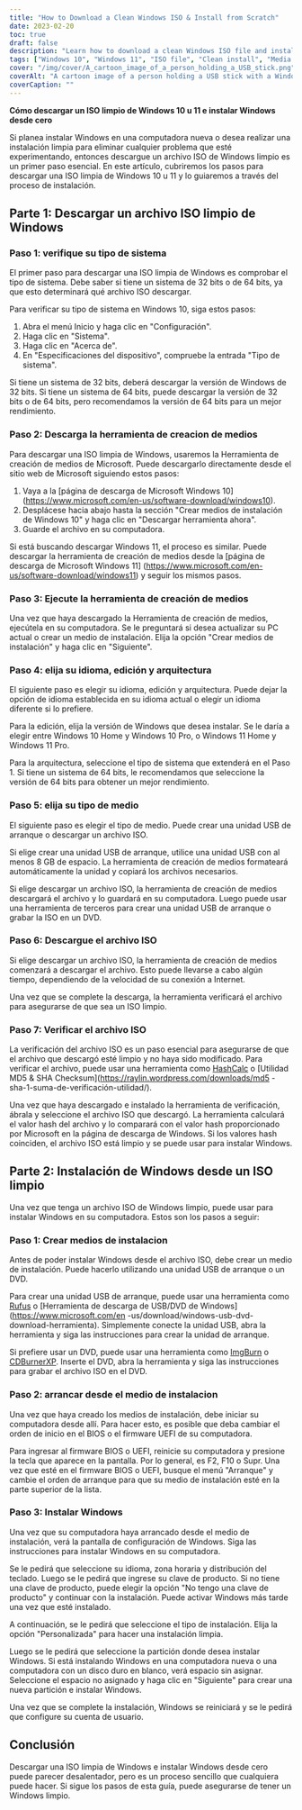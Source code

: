 ```yaml
---
title: "How to Download a Clean Windows ISO & Install from Scratch"
date: 2023-02-20
toc: true
draft: false
description: "Learn how to download a clean Windows ISO file and install Windows from scratch with this step-by-step guide."
tags: ["Windows 10", "Windows 11", "ISO file", "Clean install", "Media Creation Tool", "Bootable USB", "Installation media", "BIOS", "UEFI firmware", "Custom installation", "Product key", "64-bit system", "32-bit system", "Rufus", "ImgBurn", "CDBurnerXP", "HashCalc", "MD5 & SHA Checksum Utility", "System type"]
cover: "/img/cover/A_cartoon_image_of_a_person_holding_a_USB_stick.png"
coverAlt: "A cartoon image of a person holding a USB stick with a Windows logo and a checkmark, standing in front of a computer screen with a Windows logo on it."
coverCaption: ""
---
```


 **Cómo descargar un ISO limpio de Windows 10 u 11 e instalar Windows desde cero**  Si planea instalar Windows en una computadora nueva o desea realizar una instalación limpia para eliminar cualquier problema que esté experimentando, entonces descargue un archivo ISO de Windows limpio es un primer paso esencial. En este artículo, cubriremos los pasos para descargar una ISO limpia de Windows 10 u 11 y lo guiaremos a través del proceso de instalación.  ## Parte 1: Descargar un archivo ISO limpio de Windows  ### Paso 1: verifique su tipo de sistema  El primer paso para descargar una ISO limpia de Windows es comprobar el tipo de sistema. Debe saber si tiene un sistema de 32 bits o de 64 bits, ya que esto determinará qué archivo ISO descargar.  Para verificar su tipo de sistema en Windows 10, siga estos pasos:  1. Abra el menú Inicio y haga clic en "Configuración". 2. Haga clic en "Sistema". 3. Haga clic en "Acerca de". 4. En "Especificaciones del dispositivo", compruebe la entrada "Tipo de sistema".  Si tiene un sistema de 32 bits, deberá descargar la versión de Windows de 32 bits. Si tiene un sistema de 64 bits, puede descargar la versión de 32 bits o de 64 bits, pero recomendamos la versión de 64 bits para un mejor rendimiento.  ### Paso 2: Descarga la herramienta de creacion de medios  Para descargar una ISO limpia de Windows, usaremos la Herramienta de creación de medios de Microsoft. Puede descargarlo directamente desde el sitio web de Microsoft siguiendo estos pasos:  1. Vaya a la [página de descarga de Microsoft Windows 10] (https://www.microsoft.com/en-us/software-download/windows10). 2. Desplácese hacia abajo hasta la sección "Crear medios de instalación de Windows 10" y haga clic en "Descargar herramienta ahora". 3. Guarde el archivo en su computadora.  Si está buscando descargar Windows 11, el proceso es similar. Puede descargar la herramienta de creación de medios desde la [página de descarga de Microsoft Windows 11] (https://www.microsoft.com/en-us/software-download/windows11) y seguir los mismos pasos.  ### Paso 3: Ejecute la herramienta de creación de medios  Una vez que haya descargado la Herramienta de creación de medios, ejecútela en su computadora. Se le preguntará si desea actualizar su PC actual o crear un medio de instalación. Elija la opción "Crear medios de instalación" y haga clic en "Siguiente".  ### Paso 4: elija su idioma, edición y arquitectura  El siguiente paso es elegir su idioma, edición y arquitectura. Puede dejar la opción de idioma establecida en su idioma actual o elegir un idioma diferente si lo prefiere.  Para la edición, elija la versión de Windows que desea instalar. Se le daría a elegir entre Windows 10 Home y Windows 10 Pro, o Windows 11 Home y Windows 11 Pro.  Para la arquitectura, seleccione el tipo de sistema que extenderá en el Paso 1. Si tiene un sistema de 64 bits, le recomendamos que seleccione la versión de 64 bits para obtener un mejor rendimiento.  ### Paso 5: elija su tipo de medio  El siguiente paso es elegir el tipo de medio. Puede crear una unidad USB de arranque o descargar un archivo ISO.  Si elige crear una unidad USB de arranque, utilice una unidad USB con al menos 8 GB de espacio. La herramienta de creación de medios formateará automáticamente la unidad y copiará los archivos necesarios.  Si elige descargar un archivo ISO, la herramienta de creación de medios descargará el archivo y lo guardará en su computadora. Luego puede usar una herramienta de terceros para crear una unidad USB de arranque o grabar la ISO en un DVD.  ### Paso 6: Descargue el archivo ISO  Si elige descargar un archivo ISO, la herramienta de creación de medios comenzará a descargar el archivo. Esto puede llevarse a cabo algún tiempo, dependiendo de la velocidad de su conexión a Internet.  Una vez que se complete la descarga, la herramienta verificará el archivo para asegurarse de que sea un ISO limpio.  ### Paso 7: Verificar el archivo ISO  La verificación del archivo ISO es un paso esencial para asegurarse de que el archivo que descargó esté limpio y no haya sido modificado. Para verificar el archivo, puede usar una herramienta como [HashCalc](https://www.slavasoft.com/hashcalc/) o [Utilidad MD5 & SHA Checksum](https://raylin.wordpress.com/downloads/md5 - sha-1-suma-de-verificación-utilidad/).  Una vez que haya descargado e instalado la herramienta de verificación, ábrala y seleccione el archivo ISO que descargó. La herramienta calculará el valor hash del archivo y lo comparará con el valor hash proporcionado por Microsoft en la página de descarga de Windows. Si los valores hash coinciden, el archivo ISO está limpio y se puede usar para instalar Windows.  ## Parte 2: Instalación de Windows desde un ISO limpio  Una vez que tenga un archivo ISO de Windows limpio, puede usar para instalar Windows en su computadora. Estos son los pasos a seguir:  ### Paso 1: Crear medios de instalacion  Antes de poder instalar Windows desde el archivo ISO, debe crear un medio de instalación. Puede hacerlo utilizando una unidad USB de arranque o un DVD.  Para crear una unidad USB de arranque, puede usar una herramienta como [Rufus](https://rufus.ie/) o [Herramienta de descarga de USB/DVD de Windows](https://www.microsoft.com/en -us/download/windows-usb-dvd-download-herramienta). Simplemente conecte la unidad USB, abra la herramienta y siga las instrucciones para crear la unidad de arranque.  Si prefiere usar un DVD, puede usar una herramienta como [ImgBurn](https://www.imgburn.com/) o [CDBurnerXP](https://cdburnerxp.se/en/home). Inserte el DVD, abra la herramienta y siga las instrucciones para grabar el archivo ISO en el DVD.  ### Paso 2: arrancar desde el medio de instalacion  Una vez que haya creado los medios de instalación, debe iniciar su computadora desde allí. Para hacer esto, es posible que deba cambiar el orden de inicio en el BIOS o el firmware UEFI de su computadora.  Para ingresar al firmware BIOS o UEFI, reinicie su computadora y presione la tecla que aparece en la pantalla. Por lo general, es F2, F10 o Supr. Una vez que esté en el firmware BIOS o UEFI, busque el menú "Arranque" y cambie el orden de arranque para que su medio de instalación esté en la parte superior de la lista.  ### Paso 3: Instalar Windows  Una vez que su computadora haya arrancado desde el medio de instalación, verá la pantalla de configuración de Windows. Siga las instrucciones para instalar Windows en su computadora.  Se le pedirá que seleccione su idioma, zona horaria y distribución del teclado. Luego se le pedirá que ingrese su clave de producto. Si no tiene una clave de producto, puede elegir la opción "No tengo una clave de producto" y continuar con la instalación. Puede activar Windows más tarde una vez que esté instalado.  A continuación, se le pedirá que seleccione el tipo de instalación. Elija la opción "Personalizada" para hacer una instalación limpia.  Luego se le pedirá que seleccione la partición donde desea instalar Windows. Si está instalando Windows en una computadora nueva o una computadora con un disco duro en blanco, verá espacio sin asignar. Seleccione el espacio no asignado y haga clic en "Siguiente" para crear una nueva partición e instalar Windows.  Una vez que se complete la instalación, Windows se reiniciará y se le pedirá que configure su cuenta de usuario.  ## Conclusión  Descargar una ISO limpia de Windows e instalar Windows desde cero puede parecer desalentador, pero es un proceso sencillo que cualquiera puede hacer. Si sigue los pasos de esta guía, puede asegurarse de tener un Windows limpio. 